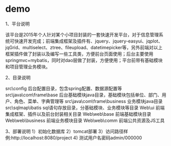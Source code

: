 # demo

1、平台说明

该平台是2015年个人针对某个小项目封装的一套快速开发平台，对于信息管理系统可快速开发完成；前端集成框架及插件有、jquery、jquery-easyui、jqplot、jqGrid、multiselect、ztree、fileupload、datetimepicker等，另外前端对以上框架插件做了封装以及编写一些工具类，方便前台页面使用；后台主要使用springmvc+mybatis，同时对dao层做了封装，方便使用；平台前带有基础模块和项目管理业务模块。

2、目录说明

src\config                    后台配置目录，包含spring配置、数据源配置等
src\java\com\frame\base       后台基础模块java目录，基础模块包括单位、部门、用户、角色、菜单、字典管理等
src\java\com\frame\business   业务模块java目录
src\sqlmap\ibatis             sql语句存放目录，分基础模块、业务模块等目录
Web\ui                        前端集成框架、插件以及前台封装相关目录
Web\web\base                  前端基础模块目录
Web\web\business              前端业务模块目录
Web\web\comm                  前端公共资源及JS工具

3、部署说明 
 1）初始化数据库
 2）tomcat部署
 3）访问路径样例:http://localhost:8080/project
 4) 测试用户名密码admin/000000

